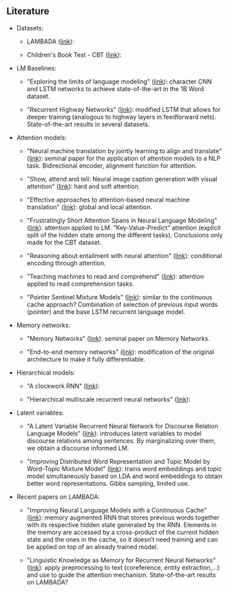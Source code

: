 ## Literature

* Datasets:

    * LAMBADA ([link](https://arxiv.org/pdf/1606.06031)):

    * Children's Book Test - CBT ([link](https://arxiv.org/pdf/1511.02301.pdf)): 

* LM Baselines:

    * "Exploring the limits of language modeling" ([link](https://arxiv.org/pdf/1602.02410)): character CNN and LSTM networks to achieve state-of-the-art in the 1B Word dataset.

    * "Recurrent Highway Networks" ([link](https://arxiv.org/pdf/1607.03474)): modified LSTM that allows for deeper training (analogous to highway layers in feedforward nets). State-of-the-art results in several datasets.

* Attention models:

    * "Neural machine translation by jointly learning to align and translate" ([link](https://arxiv.org/pdf/1409.0473)): seminal paper for the application of attention models to a NLP task. Bidirectional encoder, alignment function for attention.

    * "Show, attend and tell: Neural image caption generation with visual attention" ([link](http://www.jmlr.org/proceedings/papers/v37/xuc15.pdf)): hard and soft attention.

    * "Effective approaches to attention-based neural machine translation" ([link](https://arxiv.org/pdf/1508.04025)): global and local attention.

    * "Frustratingly Short Attention Spans in Neural Language Modeling" ([link](https://arxiv.org/pdf/1702.04521)): attention applied to LM. “Key-Value-Predict” attention (explicit split of the hidden state among the different tasks). Conclusions only made for the CBT dataset.

    * "Reasoning about entailment with neural attention" ([link](https://arxiv.org/pdf/1509.06664)): conditional encoding through attention.

    * "Teaching machines to read and comprehend" ([link](http://papers.nips.cc/paper/5945-teaching-machines-to-read-and-comprehend.pdf)): attention applied to read comprehension tasks.

    * "Pointer Sentinel Mixture Models" ([link](https://arxiv.org/pdf/1609.07843.pdf)): similar to the continuous cache approach? Combination of selection of previous input words (pointer) and the base LSTM recurrent language model.

* Memory networks:

    * "Memory Networks" ([link](https://arxiv.org/pdf/1410.3916)): seminal paper on Memory Networks. 

    * "End-to-end memory networks" ([link](http://papers.nips.cc/paper/5846-end-to-end-memory-networks.pdf)): modification of the original architecture to make it fully differentiable. 

* Hierarchical models:

    * "A clockwork RNN" ([link](https://arxiv.org/pdf/1402.3511)): 

    * "Hierarchical multiscale recurrent neural networks" ([link](https://arxiv.org/pdf/1609.01704)):

* Latent variables:

    * "A Latent Variable Recurrent Neural Network for Discourse Relation Language Models" ([link](https://arxiv.org/pdf/1603.01913)): introduces latent variables to model discourse relations among sentences. By marginalizing over them, we obtain a discourse informed LM.

    * "Improving Distributed Word Representation and Topic Model by Word-Topic Mixture Model" ([link](http://www.jmlr.org/proceedings/papers/v63/Fu60.pdf)): trains word embeddings and topic model simultaneously based on LDA and word embeddings to obtain better word representations. Gibbs sampling, limited use.

* Recent papers on LAMBADA:

    * "Improving Neural Language Models with a Continuous Cache" ([link](https://arxiv.org/pdf/1612.04426)): memory augmented RNN that stores previous words together with its respective hidden state generated by the RNN. Elements in the memory are accessed by a cross-product of the current hidden state and the ones in the cache, so it doesn’t need training and can be applied on top of an already trained model.

    * "Linguistic Knowledge as Memory for Recurrent Neural Networks" ([link](https://arxiv.org/pdf/1703.02620)): apply preprocessing to text (coreference, entity extraction,...) and use to guide the attention mechanism. State-of-the-art results on LAMBADA?

